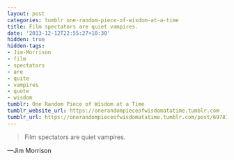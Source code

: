 ```yaml
---
layout: post
categories: tumblr one-random-piece-of-wisdom-at-a-time
title: Film spectators are quiet vampires.
date: '2013-12-12T22:55:27+10:30'
hidden: true
hidden-tags:
- Jim-Morrison
- film
- spectators
- are
- quite
- vampires
- quote
- wisdom
tumblr: One Random Piece of Wisdom at a Time
tumblr_website_url: https://onerandompieceofwisdomatatime.tumblr.com
tumblr_url: https://onerandompieceofwisdomatatime.tumblr.com/post/69781283585/film-spectators-are-quiet-vampires
---
```

> Film spectators are quiet vampires.

—Jim Morrison

